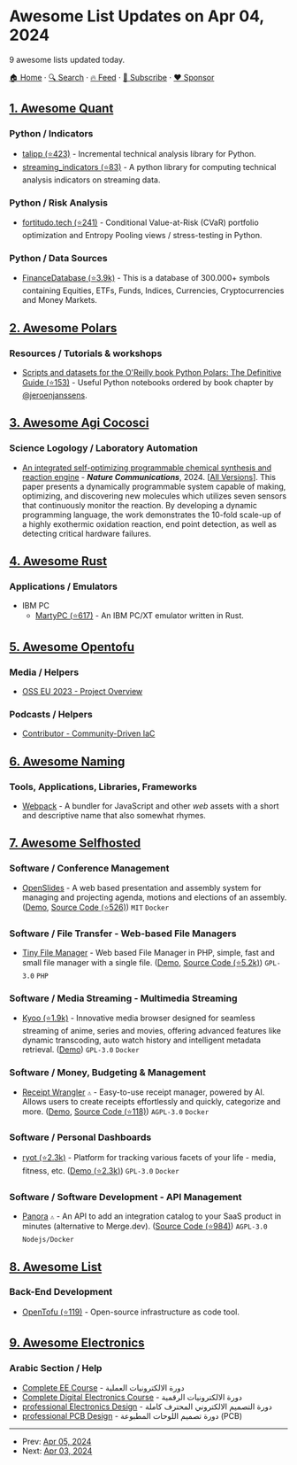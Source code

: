 # Awesome List Updates on Apr 04, 2024

9 awesome lists updated today.

[🏠 Home](/README.md) · [🔍 Search](https://www.trackawesomelist.com/search/) · [🔥 Feed](https://www.trackawesomelist.com/rss.xml) · [📮 Subscribe](https://trackawesomelist.us17.list-manage.com/subscribe?u=d2f0117aa829c83a63ec63c2f&id=36a103854c) · [❤️  Sponsor](https://github.com/sponsors/theowenyoung)



## [1. Awesome Quant](/content/wilsonfreitas/awesome-quant/README.md)

### Python / Indicators

*   [talipp (⭐423)](https://github.com/nardew/talipp) - Incremental technical analysis library for Python.
*   [streaming\_indicators (⭐83)](https://github.com/mr-easy/streaming_indicators) - A python library for computing technical analysis indicators on streaming data.

### Python / Risk Analysis

*   [fortitudo.tech (⭐241)](https://github.com/fortitudo-tech/fortitudo.tech) - Conditional Value-at-Risk (CVaR) portfolio optimization and Entropy Pooling views / stress-testing in Python.

### Python / Data Sources

*   [FinanceDatabase (⭐3.9k)](https://github.com/JerBouma/FinanceDatabase) - This is a database of 300.000+ symbols containing Equities, ETFs, Funds, Indices, Currencies, Cryptocurrencies and Money Markets.

## [2. Awesome Polars](/content/ddotta/awesome-polars/README.md)

### Resources / Tutorials & workshops

*   [Scripts and datasets for the O'Reilly book Python Polars: The Definitive Guide (⭐153)](https://github.com/jeroenjanssens/python-polars-the-definitive-guide) - Useful Python notebooks ordered by book chapter by [@jeroenjanssens](https://github.com/jeroenjanssens).

## [3. Awesome Agi Cocosci](/content/YuzheSHI/awesome-agi-cocosci/README.md)

### Science Logology / Laboratory Automation

*   [An integrated self-optimizing programmable chemical synthesis and reaction engine](https://www.nature.com/articles/s41467-024-45444-3) - ***Nature Communications***, 2024. \[[All Versions](https://scholar.google.com/scholar?cluster=9157508627971047184)]. This paper presents a dynamically programmable system capable of making, optimizing, and discovering new molecules which utilizes seven sensors that continuously monitor the reaction. By developing a dynamic programming language, the work demonstrates the 10-fold scale-up of a highly exothermic oxidation reaction, end point detection, as well as detecting critical hardware failures.

## [4. Awesome Rust](/content/rust-unofficial/awesome-rust/README.md)

### Applications / Emulators

*   IBM PC
    *   [MartyPC (⭐617)](https://github.com/dbalsom/martypc) - An IBM PC/XT emulator written in Rust.

## [5. Awesome Opentofu](/content/virtualroot/awesome-opentofu/README.md)

### Media / Helpers

*   [OSS EU 2023 - Project Overview](https://www.youtube.com/watch?v=-8sOE9-icmY\&t=15116s)

### Podcasts / Helpers

*   [Contributor - Community-Driven IaC](https://www.contributor.fyi/opentofu)

## [6. Awesome Naming](/content/gruhn/awesome-naming/README.md)

### Tools, Applications, Libraries, Frameworks

*   [Webpack](https://webpack.js.org/) - A bundler for JavaScript and other *web* assets with a short and descriptive name that also somewhat rhymes.

## [7. Awesome Selfhosted](/content/awesome-selfhosted/awesome-selfhosted/README.md)

### Software / Conference Management

*   [OpenSlides](https://openslides.com/) - A web based presentation and assembly system for managing and projecting agenda, motions and elections of an assembly. ([Demo](https://demo.os4.openslides.com/login), [Source Code (⭐526)](https://github.com/OpenSlides/OpenSlides)) `MIT` `Docker`

### Software / File Transfer - Web-based File Managers

*   [Tiny File Manager](https://tinyfilemanager.github.io) - Web based File Manager in PHP, simple, fast and small file manager with a single file. ([Demo](https://tinyfilemanager.github.io/demo/), [Source Code (⭐5.2k)](https://github.com/prasathmani/tinyfilemanager)) `GPL-3.0` `PHP`

### Software / Media Streaming - Multimedia Streaming

*   [Kyoo (⭐1.9k)](https://github.com/zoriya/kyoo) - Innovative media browser designed for seamless streaming of anime, series and movies, offering advanced features like dynamic transcoding, auto watch history and intelligent metadata retrieval. ([Demo](https://kyoo.zoriya.dev)) `GPL-3.0` `Docker`

### Software / Money, Budgeting & Management

*   [Receipt Wrangler](https://receiptwrangler.io) `⚠` - Easy-to-use receipt manager, powered by AI. Allows users to create receipts effortlessly and quickly, categorize and more. ([Demo](https://demo.receiptwrangler.io), [Source Code (⭐118)](https://github.com/Receipt-Wrangler/receipt-wrangler-api)) `AGPL-3.0` `Docker`

### Software / Personal Dashboards

*   [ryot (⭐2.3k)](https://github.com/ignisda/ryot) - Platform for tracking various facets of your life - media, fitness, etc. ([Demo (⭐2.3k)](https://github.com/IgnisDa/ryot?tab=readme-ov-file#-demo)) `GPL-3.0` `Docker`

### Software / Software Development - API Management

*   [Panora](https://panora.dev) `⚠` - An API to add an integration catalog to your SaaS product in minutes (alternative to Merge.dev). ([Source Code (⭐984)](https://github.com/panoratech/Panora)) `AGPL-3.0` `Nodejs/Docker`

## [8. Awesome List](/content/sindresorhus/awesome/README.md)

### Back-End Development

*   [OpenTofu (⭐119)](https://github.com/virtualroot/awesome-opentofu#readme) - Open-source infrastructure as code tool.

## [9. Awesome Electronics](/content/kitspace/awesome-electronics/README.md)

### Arabic Section / Help

*   [Complete EE Course](https://youtube.com/playlist?list=PLww54WQ2wa5rOJ7FcXxi-CMNgmpybv7ei\&si=4Whr8h-_9kGdUN3_) - دورة الالكترونيات العملية
*   [Complete Digital Electronics Course](https://youtube.com/playlist?list=PLww54WQ2wa5obq6IbRbIiql8oHaTUp3T_\&si=I4mqjy3JUZ8xmElT) - دورة الالكترونيات الرقمية
*   [professional Electronics Design](https://youtube.com/playlist?list=PLww54WQ2wa5oKEhE_D3UVbKWwml8o8_Fu\&si=BF213_MSJwSiyvIV) - دورة التصميم الالكتروني المحترف كاملة
*   [professional PCB Design](https://www.youtube.com/playlist?list=PLww54WQ2wa5pBm96kQTkqAyMXn9F4Q0i9) - دورة تصميم اللوحات المطبوعة (PCB)

---

- Prev: [Apr 05, 2024](/content/2024/04/05/README.md)
- Next: [Apr 03, 2024](/content/2024/04/03/README.md)